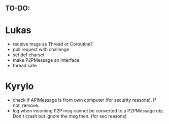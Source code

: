 ## TO-DO:

# Lukas

- receive msgs as Thread or Coroutine?
- pull request with challenge
- set def charset
- make P2PMessage an Interface
- thread safe

# Kyrylo

- check if APIMessage is from own computer (for security reasons). If not, remove.
- log when incoming P2P msg cannot be converted to a P2PMessage obj. Don't crash but ignore the msg then. (for sec
  reasons)
